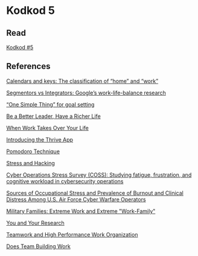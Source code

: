 # Kodkod 5
## Read

[Kodkod #5][1]


## References

[Calendars and keys: The classification of “home” and “work”][2]

[Segmentors vs Integrators: Google’s work-life-balance research][3]

[“One Simple Thing” for goal setting][4]

[Be a Better Leader, Have a Richer Life][5]

[When Work Takes Over Your Life][6]

[Introducing the Thrive App][7]

[Pomodoro Technique][8]

[Stress and Hacking][9]

[Cyber Operations Stress Survey (COSS): Studying fatigue, frustration, and cognitive workload in cybersecurity operations][10]

[Sources of Occupational Stress and Prevalence of Burnout and Clinical Distress Among U.S. Air Force Cyber Warfare Operators][11]

[Military Families: Extreme Work and Extreme "Work-Family"][12]

[You and Your Research][13]

[Teamwork and High Performance Work Organization][14]

[Does Team Building Work][15]


[1]: http://www.k0dk0d.com/pdfs/kodkod5.pdf "Kodkod #5"
[2]: https://link.springer.com/article/10.1007/BF02408393 "Title"
[3]: https://rework.withgoogle.com/blog/googles-work-life-balance-segmentors-v-integrators/
[4]: https://rework.withgoogle.com/guides/managers-care-professionally-personally-for-team/steps/use-one-simple-thing-for-goal-setting/
[5]: https://hbr.org/2008/04/be-a-better-leader-have-a-richer-life
[6]: https://www.ted.com/talks/worklife_with_adam_grant_when_work_takes_over_your_life
[7]: https://thriveglobal.com/stories/introducing-the-thrive-app/
[8]: https://francescocirillo.com/pages/pomodoro-technique
[9]: https://i.blackhat.com/us-18/Wed-August-8/us-18-Paul-Stress-and-Hacking.pdf
[10]: https://www.usenix.org/system/files/conference/cset18/cset18-paper-dykstra-updated.pdf
[11]: https://apps.dtic.mil/dtic/tr/fulltext/u2/a584653.pdf
[12]: https://www.jstor.org/stable/41328584
[13]: https://www.cs.virginia.edu/~robins/YouAndYourResearch.html
[14]: https://www.eurofound.europa.eu/publications/article/2007/teamwork-and-high-performance-work-organisation
[15]: https://www.researchgate.net/publication/220030881_Does_Team_Building_Work
